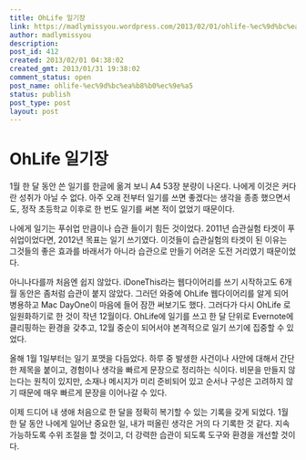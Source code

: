 ```yaml
---
title: OhLife 일기장
link: https://madlymissyou.wordpress.com/2013/02/01/ohlife-%ec%9d%bc%ea%b8%b0%ec%9e%a5/
author: madlymissyou
description: 
post_id: 412
created: 2013/02/01 04:38:02
created_gmt: 2013/01/31 19:38:02
comment_status: open
post_name: ohlife-%ec%9d%bc%ea%b8%b0%ec%9e%a5
status: publish
post_type: post
layout: post
---
```


# OhLife 일기장

1월 한 달 동안 쓴 일기를 한글에 옮겨 보니 A4 53장 분량이 나온다. 나에게 이것은 커다란 성취가 아닐 수 없다. 아주 오래 전부터 일기를 쓰면 좋겠다는 생각을 종종 했으면서도, 정작 초등학교 이후로 한 번도 일기를 써본 적이 없었기 때문이다.

나에게 일기는 푸쉬업 만큼이나 습관 들이기 힘든 것이었다. 2011년 습관실험 타겟이 푸쉬업이었다면, 2012년 목표는 일기 쓰기였다. 이것들이 습관실험의 타겟이 된 이유는 그것들의 좋은 효과를 바래서가 아니라 습관으로 만들기 어려운 도전 거리였기 때문이었다.

아니나다를까 처음엔 쉽지 않았다. iDoneThis라는 웹다이어리를 쓰기 시작하고도 6개월 동안은 좀처럼 습관이 붙지 않았다. 그러던 와중에 OhLife 웹다이어리를 알게 되어 병용하고 Mac DayOne이 마음에 들어 잠깐 써보기도 했다. 그러다가 다시 OhLife 로 일원화하기로 한 것이 작년 12월이다. OhLife에 일기를 쓰고 한 달 단위로 Evernote에 클리핑하는 환경을 갖추고, 12월 중순이 되어서야 본격적으로 일기 쓰기에 집중할 수 있었다.

올해 1월 1일부터는 일기 포맷을 다듬었다. 하루 중 발생한 사건이나 사안에 대해서 간단한 제목을 붙이고, 경험이나 생각을 빠르게 문장으로 정리하는 식이다. 비문을 만들지 않는다는 원칙이 있지만, 소재나 메시지가 미리 준비되어 있고 순서나 구성은 고려하지 않기 때문에 매우 빠르게 문장을 이어나갈 수 있다.

이제 드디어 내 생애 처음으로 한 달을 정확히 복기할 수 있는 기록을 갖게 되었다. 1월 한 달 동안 나에게 일어난 중요한 일, 내가 떠올린 생각은 거의 다 기록한 것 같다. 지속 가능하도록 수위 조절을 할 것이고, 더 강력한 습관이 되도록 도구와 환경을 개선할 것이다.